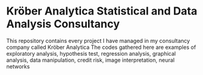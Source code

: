 # Kröber Analytica Statistical and Data Analysis Consultancy
This repository contains every project I have managed in my consultancy company called Kröber Analytica
The codes gathered here are examples of exploratory analysis, hypothesis test, regression analysis, graphical analysis, data manipulation, credit risk, image interpretation, neural networks
